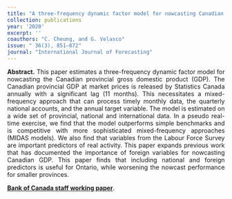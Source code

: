 ```yaml
---
title: "A three-frequency dynamic factor model for nowcasting Canadian provincial GDP growth. [doi](https://doi.org/10.1016/j.ijforecast.2019.09.006)"
collection: publications
year: '2020' 
excerpt: ''
coauthors: "C. Cheung, and G. Velasco"
issue: " 36(3), 851–872"
journal: "International Journal of Forecasting"
---
```

<p align="justify"> <b>Abstract.</b> This paper estimates a three-frequency dynamic factor model for nowcasting the Canadian provincial gross domestic product (GDP). The Canadian provincial GDP at market prices is released by Statistics Canada annually with a significant lag (11 months). This necessitates a mixed-frequency approach that can process timely monthly data, the quarterly national accounts, and the annual target variable. The model is estimated on a wide set of provincial, national and international data. In a pseudo real-time exercise, we find that the model outperforms simple benchmarks and is competitive with more sophisticated mixed-frequency approaches (MIDAS models). We also find that variables from the Labour Force Survey are important predictors of real activity. This paper expands previous work that has documented the importance of foreign variables for nowcasting Canadian GDP. This paper finds that including national and foreign predictors is useful for Ontario, while worsening the nowcast performance for smaller provinces.
</p>

[**Bank of Canada staff working paper**](https://www.bankofcanada.ca/2017/06/staff-discussion-paper-2017-8/).


